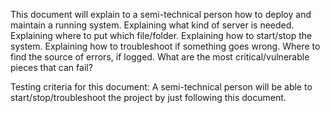 This document will explain to a semi-technical person how to deploy and maintain a running system.
  Explaining what kind of server is needed.
  Explaining where to put which file/folder.
  Explaining how to start/stop the system.
  Explaining how to troubleshoot if something goes wrong.
  Where to find the source of errors, if logged.
  What are the most critical/vulnerable pieces that can fail?

Testing criteria for this document:
  A semi-technical person will be able to start/stop/troubleshoot the project by just following this document.
